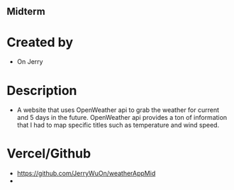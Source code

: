 ## Midterm

# Created by
+ On Jerry
# Description
+ A website that uses OpenWeather api to grab the weather for current and 5 days in the future. OpenWeather api provides a ton of information that I had to map specific titles such as temperature and wind speed.

# Vercel/Github
+ https://github.com/JerryWuOn/weatherAppMid 
+ 